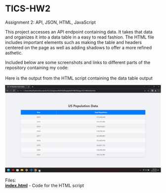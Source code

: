 # TICS-HW2
Assignment 2: API, JSON, HTML, JavaScript

This project accesses an API endpoint containing data. It takes that data and organizes it into a data table in a easy to read fashion.
The HTML file includes important elements such as making the table and headers centered on the page as well as adding shadows to offer
a more refined asthetic.


Included below are some screenshots and links to different parts of the repository containing my code:
<br> <br>
Here is the output from the HTML script containing the data table output

![Screenshot of HTML output.png](https://github.com/talhanaveed753/TICS-HW2/blob/main/Screenshot%20of%20HTML%20output.png) <br>

Files: <br>
[**index.html**](https://github.com/talhanaveed753/TICS-HW2/blob/main/index.html) - Code for the HTML script
